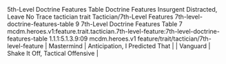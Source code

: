 <ability>
  <name>5th-Level Doctrine Features Table</name>
  <keywords>
    <keyword>Doctrine</keyword>
  </keywords>
  <type>Features</type>
  <distance>Insurgent</distance>
  <target>Distracted, Leave No Trace</target>
  <metadata>
    <class>tactician</class>
    <feature_type>trait</feature_type>
    <file_dpath>Tactician/7th-Level Features</file_dpath>
    <item_id>7th-level-doctrine-features-table</item_id>
    <item_index>9</item_index>
    <item_name>7th-Level Doctrine Features Table</item_name>
    <level>7</level>
    <scc>mcdm.heroes.v1:feature.trait.tactician.7th-level-feature:7th-level-doctrine-features-table</scc>
    <scdc>1.1.1:5.1.3.9:09</scdc>
    <source>mcdm.heroes.v1</source>
    <type>feature/trait/tactician/7th-level-feature</type>
  </metadata>
  <effects>
    <effect type="mundane">| Mastermind | Anticipation, I Predicted That   |
| Vanguard   | Shake It Off, Tactical Offensive |</effect>
  </effects>
</ability>
